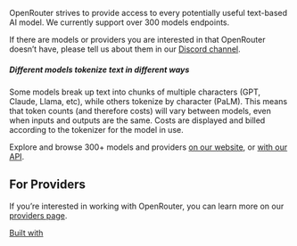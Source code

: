 OpenRouter strives to provide access to every potentially useful text-based AI model. We currently support over 300 models endpoints.

If there are models or providers you are interested in that OpenRouter doesn’t have, please tell us about them in our [Discord channel](https://discord.gg/fVyRaUDgxW).

##### Different models tokenize text in different ways

Some models break up text into chunks of multiple characters (GPT, Claude,
Llama, etc), while others tokenize by character (PaLM). This means that token
counts (and therefore costs) will vary between models, even when inputs and
outputs are the same. Costs are displayed and billed according to the
tokenizer for the model in use.

Explore and browse 300+ models and providers [on our website](https://openrouter.ai/models), or [with our API](https://openrouter.ai/docs/api-reference/list-available-models).

## For Providers

If you’re interested in working with OpenRouter, you can learn more on our [providers page](https://openrouter.ai/docs/use-cases/for-providers).

[Built with](https://buildwithfern.com/?utm_campaign=buildWith&utm_medium=docs&utm_source=openrouter.ai)